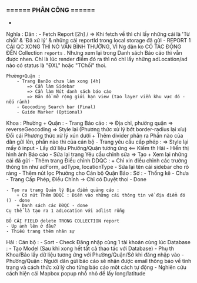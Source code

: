 
### ====== PHÂN CÔNG ======

- 

Nghĩa :
    Dân :
        - Fetch Report [2h] / => Khi fetch về thì chỉ lấy những cái là 'Từ chối' & 'Đã xử lý' & những cái reportId trong local storage đã gửi
        - REPORT 1 CÁI QC XONG THÌ NÓ VẪN BÌNH THƯỜNG, VÌ Ng dân ko CÓ TÁC ĐỘNG ĐẾN Collection `reports` .
        Nhưng xem lại trong Danh sách Báo cáo thì vẫn được nhen.
        Chỉ là lúc render điểm đó ra thì nó chỉ lấy những adLocation/ad nào có status là "ĐXL" hoặc "TChối" thoi.

    Phường+Quận :
        - Trang BanDo chưa làm xong [4h]
            => Cần làm Sidebar
            => Cần làm Nút danh sách báo cáo
            => Bản đồ mở rộng giới hạn view (tạo layer viền khu vực đó - nếu rảnh)
        - Geocoding Search bar (Final)
        - Guide Marker (Optional)

Khoa :
    Phường + Quận :
        - Trang Báo cáo :
            => Địa chỉ, phường quận => reverseGeocoding
            => Style lại (Phương thức xử lý bớt border-radius lại xíu)
            Đổi cái Phương thức xử lý xún dưới + Thêm divider phân ra Phần nào của dân gửi lên, phần nào thì của cán bộ
        - Trang yêu cầu cấp phép :
            => Style lại mấy ô input
        - Lấy dữ liệu Phường/Quận tương ứng <== Kiếm th Hải
        - Hiển thị hình ảnh Báo cáo
        - Sửa lại trang Yêu cầu chỉnh sửa => Tạo + Xem lại những cái đã gửi
        - Thêm trang Điều chỉnh DDQC :
            + Chỉ xin điều chỉnh các trường thông tin như adForm, adType, locationType
        - Sửa lại tên cái sidebar cho rõ ràng
        - Thêm nút lọc Phường cho Cán bộ Quận
Bảo :
    Sở :
    - Thống kê - Chưa
    - Trang Cấp Phép, Điều Chỉnh -> Chỉ có Duyệt thoi  - Done

    - Tạo ra trang Quản lý Địa điểm quảng cáo :
        + Có nút Thêm DDQC : Điền vào những cái thông tin về địa điểm đó () - done
        + Danh sách các ĐĐQC - done
    Cụ thể là tạo ra 1 adLocation với adlist rỗng
    
    BỎ CÁI FIELD delete TRONG COLLECTION report
    - Up ảnh lên ở đâu?
    - Thiếu trang thêm nhân sự
    


Hải :
    Cán bộ :
    - Sort
    - Check Đăng nhập cùng 1 tài khoản cùng lúc
    Database :
    - Tạo Model (Sau khi xong hết tất cả thao tác với Database)
    - Phụ th Khoa/Bảo lấy dữ liệu tương ứng với Phường/Quận/Sở khi đăng nhập vào
    - Phường/Quận : Người dân gửi báo cáo sẽ nhận được email thông báo về tình trạng và cách thức xử lý cho từng báo cáo một cách tự động
    - Nghiên cứu cách hiện cái Mapbox popup nhỏ nhỏ để lấy long/latitude
